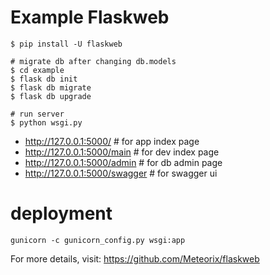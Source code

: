 Example Flaskweb
================
```
$ pip install -U flaskweb

# migrate db after changing db.models
$ cd example
$ flask db init
$ flask db migrate
$ flask db upgrade

# run server
$ python wsgi.py
```
*   http://127.0.0.1:5000/  # for app index page
*   http://127.0.0.1:5000/main  # for dev index page
*   http://127.0.0.1:5000/admin  # for db admin page
*   http://127.0.0.1:5000/swagger  # for swagger ui

# deployment
```shell
gunicorn -c gunicorn_config.py wsgi:app
```

For more details, visit: https://github.com/Meteorix/flaskweb
